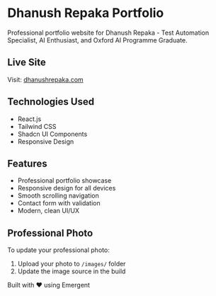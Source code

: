 # Dhanush Repaka Portfolio

Professional portfolio website for Dhanush Repaka - Test Automation Specialist, AI Enthusiast, and Oxford AI Programme Graduate.

## Live Site
Visit: [dhanushrepaka.com](https://your-github-username.github.io/repository-name)

## Technologies Used
- React.js
- Tailwind CSS
- Shadcn UI Components
- Responsive Design

## Features
- Professional portfolio showcase
- Responsive design for all devices
- Smooth scrolling navigation
- Contact form with validation
- Modern, clean UI/UX

## Professional Photo
To update your professional photo:
1. Upload your photo to `/images/` folder
2. Update the image source in the build

Built with ❤️ using Emergent

